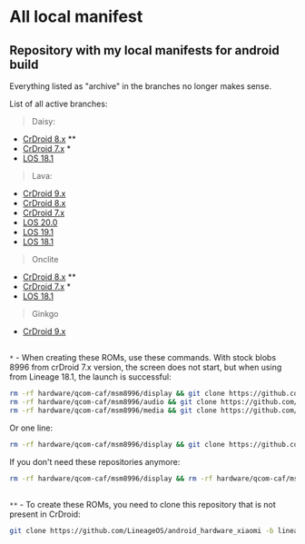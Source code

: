 # All local manifest
## Repository with my local manifests for android build

Everything listed as "archive" in the branches no longer makes sense.

List of all active branches:

> Daisy: 
- [CrDroid 8.x](https://github.com/WolfAURman/local_manifest/tree/CrDroid8.x-daisy_msm8953) **
- [CrDroid 7.x](https://github.com/WolfAURman/local_manifest/tree/CrDroid7.x-daisy_msm8953) *
- [LOS 18.1](https://github.com/WolfAURman/local_manifest/tree/los18.1-daisy_msm8953)

> Lava:
- [CrDroid 9.x](https://github.com/WolfAURman/local_manifest/tree/CrDroid9.x-mt6768-S_V)
- [CrDroid 8.x](https://github.com/WolfAURman/local_manifest/tree/CrDroid8.x-mt6768-S_V)
- [CrDroid 7.x](https://github.com/WolfAURman/local_manifest/tree/crdroid7.x-mt6768PHQ-NewKernel)
- [LOS 20.0](https://github.com/WolfAURman/local_manifest/tree/los20.0-mt6768-S_V)
- [LOS 19.1](https://github.com/WolfAURman/local_manifest/tree/los19.1-mt6768-S_V)
- [LOS 18.1](https://github.com/WolfAURman/local_manifest/tree/los18.1-mt6768PHQ-NewKernel)

> Onclite
- [CrDroid 8.x](https://github.com/WolfAURman/local_manifest/tree/CrDroid8.x-onclite_msm8953) **
- [CrDroid 7.x](https://github.com/WolfAURman/local_manifest/tree/los18.1-onclite) *
- [LOS 18.1](https://github.com/WolfAURman/local_manifest/tree/los18.1-onclite)

> Ginkgo
- [CrDroid 9.x](https://github.com/WolfAURman/local_manifest/tree/CrDroid9.x-ginkgo_sm6125)

##

```*``` - When creating these ROMs, use these commands. With stock blobs 8996 from crDroid 7.x version, the screen does not start, but when using from Lineage 18.1, the launch is successful:
```bash
rm -rf hardware/qcom-caf/msm8996/display && git clone https://github.com/LineageOS/android_hardware_qcom_display -b lineage-18.1-caf-msm8996 hardware/qcom-caf/msm8996/display
rm -rf hardware/qcom-caf/msm8996/audio && git clone https://github.com/LineageOS/android_hardware_qcom_audio -b lineage-18.1-caf-msm8996 hardware/qcom-caf/msm8996/audio
rm -rf hardware/qcom-caf/msm8996/media && git clone https://github.com/LineageOS/android_hardware_qcom_media -b lineage-18.1-caf-msm8996 hardware/qcom-caf/msm8996/media
```

Or one line:
```bash
rm -rf hardware/qcom-caf/msm8996/display && git clone https://github.com/LineageOS/android_hardware_qcom_display -b lineage-18.1-caf-msm8996 hardware/qcom-caf/msm8996/display && rm -rf hardware/qcom-caf/msm8996/audio && git clone https://github.com/LineageOS/android_hardware_qcom_audio -b lineage-18.1-caf-msm8996 hardware/qcom-caf/msm8996/audio && rm -rf hardware/qcom-caf/msm8996/media && git clone https://github.com/LineageOS/android_hardware_qcom_media -b lineage-18.1-caf-msm8996 hardware/qcom-caf/msm8996/media
```


If you don't need these repositories anymore:
```bash
rm -rf hardware/qcom-caf/msm8996/display && rm -rf hardware/qcom-caf/msm8996/audio && rm -rf hardware/qcom-caf/msm8996/media
```

##

```**``` - To create these ROMs, you need to clone this repository that is not present in CrDroid:
```bash
git clone https://github.com/LineageOS/android_hardware_xiaomi -b lineage-19.1 hardware/xiaomi
```
